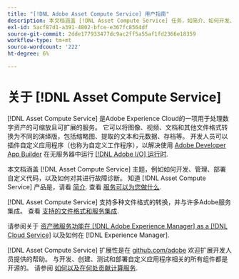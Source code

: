 ```yaml
---
title: "[!DNL Adobe Asset Compute Service] 用户指南"
description: 本文档涵盖 [!DNL Asset Compute Service] 任务，如简介、如何开发、管理、部署自定义代码，以及对其进行故障诊断。
exl-id: 5acf87d1-a391-4802-bfce-e367fc8564df
source-git-commit: 2dde177933477dc9ac2ff5a55af1fd2366e18359
workflow-type: tm+mt
source-wordcount: '222'
ht-degree: 6%

---
```


# 关于 [!DNL Asset Compute Service]

[!DNL Asset Compute Service] 是Adobe Experience Cloud的一项用于处理数字资产的可缩放且可扩展的服务。 它可以将图像、视频、文档和其他文件格式转换为不同的演绎版，包括缩略图、提取的文本和元数据、存档等。 开发人员可以插件自定义应用程序（也称为自定义工作程序），以解决使用 [Adobe Developer App Builder](https://developer.adobe.com/app-builder/docs/overview) 在无服务器中运行 [[!DNL Adobe I/O] 运行时](https://www.adobe.io/apis/experienceplatform/runtime.html).

本文档涵盖 [!DNL Asset Compute Service] 主题，例如如何开发、管理、部署自定义代码，以及如何对其进行故障诊断。 知道 [!DNL Asset Compute Service] 产品是，请看 [简介](introduction.md). 查看 [服务可以为您做什么](introduction.md#possible-use-cases-benefits).

[!DNL Asset Compute Service] 支持多种文件格式的转换，并与许多Adobe服务集成。 查看 [支持的文件格式和服务集成](https://experienceleague.adobe.com/docs/experience-manager-cloud-service/assets/file-format-support.html).

请参阅关于 [资产微服务功能在 [!DNL Adobe Experience Manager] as a [!DNL Cloud Service]](https://experienceleague.adobe.com/docs/experience-manager-cloud-service/assets/asset-microservices-overview.html) 以及如何在 [!DNL Experience Manager].

[!DNL Asset Compute Service] 扩展性是在 [github.com/adobe](https://github.com/adobe) 欢迎扩展开发人员提供的帮助。 与开发、创建、测试和部署自定义应用程序相关的所有组件都是开源的。 请参阅 [如何以及在何处贡献计算服务](contribute-to-compute-service.md).

<!--
Possible to record the below info here in this landing page to centralize the miscellaneous info about Asset Compute Service?
 List of dependencies and requirements SDK, CLI, Devtools, etc.? Or may be a link to the prerequisites.
 Introduction video when Tech Marketing team shares one.
-->
